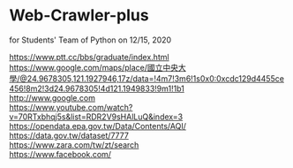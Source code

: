 # Web-Crawler-plus
 for Students' Team of Python on 12/15, 2020

https://www.ptt.cc/bbs/graduate/index.html <br>
https://www.google.com/maps/place/國立中央大學/@24.9678305,121.1927946,17z/data=!4m7!3m6!1s0x0:0xcdc129d4455ce456!8m2!3d24.9678305!4d121.1949833!9m1!1b1 <br>
http://www.google.com <br>
https://www.youtube.com/watch?v=70RTxbhqj5s&list=RDR2V9sHAlLuQ&index=3 <br>
https://opendata.epa.gov.tw/Data/Contents/AQI/ <br>
https://data.gov.tw/dataset/7777 <br>
https://www.zara.com/tw/zt/search <br>
https://www.facebook.com/ <br>
